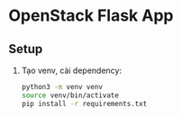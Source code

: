 # OpenStack Flask App

## Setup
1. Tạo venv, cài dependency:
   ```bash
   python3 -m venv venv
   source venv/bin/activate
   pip install -r requirements.txt
